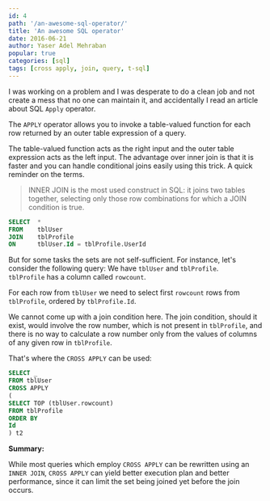 ```yaml
---
id: 4
path: '/an-awesome-sql-operator/'
title: 'An awesome SQL operator'
date: 2016-06-21
author: Yaser Adel Mehraban
popular: true
categories: [sql]
tags: [cross apply, join, query, t-sql]
---
```


I was working on a problem and I was desperate to do a clean job and not create a mess that no one can maintain it, and accidentally I read an article about SQL `Apply` operator.

<!--more-->

The `APPLY` operator allows you to invoke a table-valued function for each row returned by an outer table expression of a query.

The table-valued function acts as the right input and the outer table expression acts as the left input. The advantage over inner join is that it is faster and you can handle conditional joins easily using this trick.
A quick reminder on the terms.

> INNER JOIN is the most used construct in SQL: it joins two tables together, selecting only those row combinations for which a JOIN condition is true.

```sql
SELECT  *
FROM    tblUser
JOIN    tblProfile
ON      tblUser.Id = tblProfile.UserId
```

But for some tasks the sets are not self-sufficient. For instance, let's consider the following query:
We have `tblUser` and `tblProfile`. `tblProfile` has a column called `rowcount`.

For each row from `tblUser` we need to select first `rowcount` rows from `tblProfile`, ordered by `tblProfile.Id`.

We cannot come up with a join condition here. The join condition, should it exist, would involve the row number, which is not present in `tblProfile`, and there is no way to calculate a row number only from the values of columns of any given row in `tblProfile`.

That's where the `CROSS APPLY` can be used:

```sql
SELECT _
FROM tblUser
CROSS APPLY
(
SELECT TOP (tblUser.rowcount)
FROM tblProfile
ORDER BY
Id
) t2
```

**Summary:**

While most queries which employ `CROSS APPLY` can be rewritten using an `INNER JOIN`, `CROSS APPLY` can yield better execution plan and better performance, since it can limit the set being joined yet before the join occurs.
